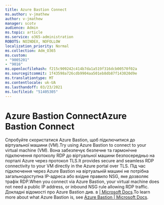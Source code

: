 ```yaml
---
title: Azure Bastion Connect
ms.author: v-jmathew
author: v-jmathew
manager: scotv
audience: Admin
ms.topic: article
ms.service: o365-administration
ROBOTS: NOINDEX, NOFOLLOW
localization_priority: Normal
ms.collection: Adm_O365
ms.custom:
- "9005201"
- "9016"
ms.openlocfilehash: f215c909242c414b7da1a519f316dcb00570f02a
ms.sourcegitcommit: 1f43598a726cdb9904aa501eb8db87f143020d9e
ms.translationtype: MT
ms.contentlocale: uk-UA
ms.lasthandoff: 03/23/2021
ms.locfileid: "51405305"
---
```

# <a name="azure-bastion-connect"></a><span data-ttu-id="c45dd-102">Azure Bastion Connect</span><span class="sxs-lookup"><span data-stu-id="c45dd-102">Azure Bastion Connect</span></span>

<span data-ttu-id="c45dd-103">Спробуйте скористатися Azure Bastion, щоб підключитися до віртуальної машини (VM).</span><span class="sxs-lookup"><span data-stu-id="c45dd-103">Try using Azure Bastion to connect to your virtual machine (VM).</span></span> <span data-ttu-id="c45dd-104">Вона забезпечує безпечне та гармонічне підключення протоколу RDP до віртуальної машини безпосередньо на порталі Azure через протокол TLS.</span><span class="sxs-lookup"><span data-stu-id="c45dd-104">It provides secure and seamless RDP connectivity to your VM directly in the Azure portal over TLS.</span></span> <span data-ttu-id="c45dd-105">Під час підключення через Azure Bastion на віртуальній машині не потрібна загальнодоступна IP-адреса або вхідне правило NSG, яке дозволяє трафік RDP.</span><span class="sxs-lookup"><span data-stu-id="c45dd-105">When you connect via Azure Bastion, your virtual machine does not need a public IP address, or inbound NSG rule allowing RDP traffic.</span></span> <span data-ttu-id="c45dd-106">Докладні відомості про Azure Bastion див. в [| Microsoft Docs](https://docs.microsoft.com/azure/bastion/bastion-overview).</span><span class="sxs-lookup"><span data-stu-id="c45dd-106">To learn more about what Azure Bastion is, see [Azure Bastion | Microsoft Docs](https://docs.microsoft.com/azure/bastion/bastion-overview).</span></span>
